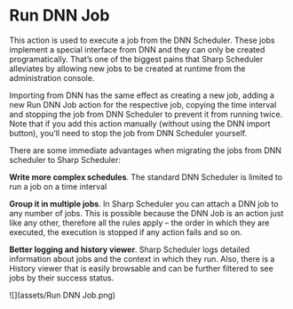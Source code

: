 # Run DNN Job

This action is used to execute a job from the DNN Scheduler. These jobs implement a special interface from DNN and they can only be created programatically. That’s one of the biggest pains that Sharp Scheduler alleviates by allowing new jobs to be created at runtime from the administration console. 

Importing from DNN has the same effect as creating a new job, adding a new Run DNN Job action for the respective job, copying the time interval and stopping the job from DNN Scheduler to prevent it from running twice. Note that if you add this action manually (without using the DNN import button), you’ll need to stop the job from DNN Scheduler yourself. 

There are some immediate advantages when migrating the jobs from DNN scheduler to Sharp Scheduler: 

**Write more complex schedules**. The standard DNN Scheduler is limited to run a job on a time interval

**Group it in multiple jobs**. In Sharp Scheduler you can attach a DNN job to any number of jobs. This is possible because the DNN Job is an action just like any other, therefore all the rules apply – the order in which they are executed, the execution is stopped if any action fails and so on.

**Better logging and history viewer**. Sharp Scheduler logs detailed information about jobs and the context in which they run. Also, there is a History viewer that is easily browsable and can be further filtered to see jobs by their success status.

![](assets/Run DNN Job.png)